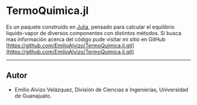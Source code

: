 # TermoQuimica.jl
Es un paquete construido en [Julia](http://julialang.org), pensado para calcular el equilibrio liquido-vapor de diversos componentes con distintos métodos. Si busca mas información acerca del código pude visitar mi sitio en GitHub [https://github.com/EmilioAlvizo/TermoQuimica.jl.git](https://github.com/EmilioAlvizo/TermoQuimica.jl.git)

---
## Autor
* Emilio Alvizo Velázquez, División de Ciencias e Ingenierías, Universidad de Guanajuato.
